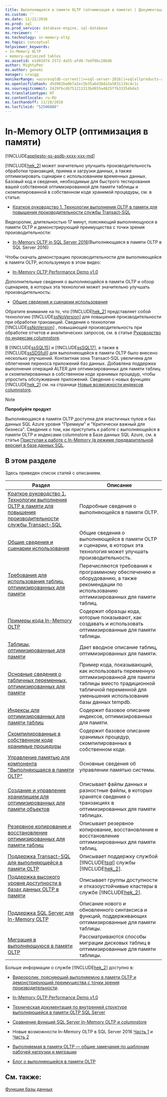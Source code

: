 ```yaml
---
title: Выполняющаяся в памяти OLTP (оптимизация в памяти) | Документация Майкрософт
ms.custom: ''
ms.date: 11/22/2016
ms.prod: sql
ms.prod_service: database-engine, sql-database
ms.reviewer: ''
ms.technology: in-memory-oltp
ms.topic: conceptual
helpviewer_keywords:
- In-Memory OLTP
- memory-optimized tables
ms.assetid: e1d03d74-2572-4a55-afd6-7edf0bc28bdb
author: MightyPen
ms.author: genemi
manager: craigg
monikerRange: =azuresqldb-current||>=sql-server-2016||=sqlallproducts-allversions||>=sql-server-linux-2017||=azuresqldb-mi-current
ms.openlocfilehash: d5d982ba0b7a2ec5b35a6d38da3a5831119c4c1c
ms.sourcegitcommit: 2429fbcdb751211313bd655a4825ffb33354bda3
ms.translationtype: HT
ms.contentlocale: ru-RU
ms.lasthandoff: 11/28/2018
ms.locfileid: "52506886"
---
```

# <a name="in-memory-oltp-in-memory-optimization"></a>In-Memory OLTP (оптимизация в памяти)
[!INCLUDE[appliesto-ss-asdb-xxxx-xxx-md](../../includes/appliesto-ss-asdb-xxxx-xxx-md.md)]

 [!INCLUDE[hek_2](../../includes/hek-2-md.md)] может значительно улучшить производительность обработки транзакций, приема и загрузки данных, а также оптимизировать сценарии с использованием временных данных.  Базовый код и сведения, необходимые для быстрого тестирования вашей собственной оптимизированной для памяти таблицы и скомпилированной в собственном коде хранимой процедуры, см. в статье:
 -  [Краткое руководство 1. Технологии выполнения OLTP в памяти для повышения производительности службы Transact-SQL](../../relational-databases/in-memory-oltp/survey-of-initial-areas-in-in-memory-oltp.md)  
 
Видеоролик, длительностью 17 минут, поясняющий выполняющуюся в памяти OLTP и демонстрирующий преимущества с точки зрения производительности:

-  [In-Memory OLTP in SQL Server 2016](https://www.youtube.com/watch?v=l5l5eophmK4)(Выполняющаяся в памяти OLTP в SQL Server 2016)

Чтобы скачать демонстрацию производительности для выполняющейся в памяти OLTP, используемую в этом видео: 

- [In-Memory OLTP Performance Demo v1.0](https://github.com/Microsoft/sql-server-samples/releases/tag/in-memory-oltp-demo-v1.0)

Дополнительные сведения о выполняющейся в памяти OLTP и обзор сценариев, в которых эта технология может значительно улучшать производительность:

- [Общие сведения и сценарии использования](../../relational-databases/in-memory-oltp/overview-and-usage-scenarios.md)
 
 Обратите внимание на то, что [!INCLUDE[hek_2](../../includes/hek-2-md.md)] представляет собой технологию [!INCLUDE[ssNoVersion](../../includes/ssnoversion-md.md)] для повышения производительности при обработке транзакций. Сведения о технологии [!INCLUDE[ssNoVersion](../../includes/ssnoversion-md.md)] , повышающей производительность при обработке отчетов и аналитических запросов, см. в статье [Руководство по индексам columnstore](../../relational-databases/indexes/columnstore-indexes-overview.md).
  
 В [!INCLUDE[ssSQL15](../../includes/sssql15-md.md)] и [!INCLUDE[ssSQL17](../../includes/sssql17-md.md)], а также в [!INCLUDE[ssSDSfull](../../includes/sssdsfull-md.md)] для выполняющейся в памяти OLTP было внесено несколько улучшений. Контактная зона Transact-SQL увеличена для облегчения переноса приложений баз данных. Добавлена поддержка выполнения операций ALTER для оптимизированных для памяти таблиц и скомпилированных в собственном коде хранимых процедур, чтобы упростить обслуживание приложений. Сведения о новых функциях [!INCLUDE[hek_2](../../includes/hek-2-md.md)] см. на странице [Новые возможности индексов columnstore](../../relational-databases/indexes/columnstore-indexes-what-s-new.md).  
  
> [!NOTE]  
>  **Попробуйте продукт**  
>   
>  Выполняющаяся в памяти OLTP доступна для эластичных пулов и баз данных SQL Azure уровня "Премиум" и "Критически важный для бизнеса". Сведения о том, как приступить к работе с выполняющейся в памяти OLTP и индексами columnstore в Базе данных SQL Azure, см. в статье [Приступая к работе с In-Memory (в режиме предварительной версии) в базе данных SQL](https://azure.microsoft.com/documentation/articles/sql-database-in-memory/).  
  

## <a name="in-this-section"></a>В этом разделе  
 Здесь приведен список статей с описанием.  
  
|Раздел|Описание|  
|-----------|-----------------|  
|[Краткое руководство 1. Технологии выполнения OLTP в памяти для повышения производительности службы Transact-SQL](../../relational-databases/in-memory-oltp/survey-of-initial-areas-in-in-memory-oltp.md)|Подробные сведения о выполняющейся в памяти OLTP.|
|[Общие сведения и сценарии использования](../../relational-databases/in-memory-oltp/overview-and-usage-scenarios.md)|Общие сведения о выполняющейся в памяти OLTP и сценарии, в которых эта технология может улучшать производительность.|
|[Требования для использования таблиц, оптимизированных для памяти](../../relational-databases/in-memory-oltp/requirements-for-using-memory-optimized-tables.md)|Перечисляются требования к программному обеспечению и оборудованию, а также рекомендации по использованию оптимизированных для памяти таблиц.|  
|[Примеры кода In-Memory OLTP](../../relational-databases/in-memory-oltp/in-memory-oltp-code-samples.md)|Содержит образцы кода, которые показывают, как создавать и использовать оптимизированные для памяти таблицы.|  
|[Таблицы, оптимизированные для памяти](../../relational-databases/in-memory-oltp/memory-optimized-tables.md)|Дает вводное описание таблиц, оптимизированных для памяти.|  
|[Основные сведения о табличных переменных, оптимизированных для памяти](https://msdn.microsoft.com/library/bd102e95-53e2-4da6-9b8b-0e4f02d286d3)|Пример кода, показывающий, как использовать переменную оптимизированной для памяти таблицы вместо традиционной табличной переменной для уменьшения использования базы данных tempdb.|  
|[Индексы для оптимизированных для памяти таблиц](https://msdn.microsoft.com/library/86805eeb-6972-45d8-8369-16ededc535c7)|Содержит базовое описание индексов, оптимизированных для памяти.|  
|[Скомпилированные в собственном коде хранимые процедуры](../../relational-databases/in-memory-oltp/natively-compiled-stored-procedures.md)|Содержит базовое описание хранимых процедур, скомпилированных в собственном коде.|  
|[Управление памятью для компонента "Выполняющаяся в памяти OLTP"](https://msdn.microsoft.com/library/d82f21fa-6be1-4723-a72e-f2526fafd1b6)|Основные сведения об управлении памятью системы.|  
|[Создание и управление хранилищем для оптимизированных для памяти объектов](../../relational-databases/in-memory-oltp/creating-and-managing-storage-for-memory-optimized-objects.md)|Описывает файлы данных и разностные файлы, в которых хранятся сведения о транзакциях в оптимизированных для памяти таблицах.|  
|[Резервное копирование и восстановление оптимизированных для памяти таблиц](https://msdn.microsoft.com/library/3f083347-0fbb-4b19-a6fb-1818d545e281)|Описывает резервное копирование, восстановление и восстановление оптимизированных для памяти таблиц. |  
|[Поддержка Transact-SQL для выполняющейся в памяти OLTP](../../relational-databases/in-memory-oltp/transact-sql-support-for-in-memory-oltp.md)|Описывает поддержку службой [!INCLUDE[tsql](../../includes/tsql-md.md)] службы [!INCLUDE[hek_2](../../includes/hek-2-md.md)].|  
|[Поддержка высокого уровня доступности в базах данных OLTP в памяти](../../relational-databases/in-memory-oltp/high-availability-support-for-in-memory-oltp-databases.md)|Описывает группы доступности и отказоустойчивые кластеры в службе [!INCLUDE[hek_2](../../includes/hek-2-md.md)].|  
|[Поддержка SQL Server для In-Memory OLTP](../../relational-databases/in-memory-oltp/sql-server-support-for-in-memory-oltp.md)|Описание нового и обновленного синтаксиса и функций, поддерживающих оптимизированные для памяти таблицы.|  
|[Миграция в выполняющуюся в памяти OLTP](../../relational-databases/in-memory-oltp/migrating-to-in-memory-oltp.md)|Рассматриваются способы миграции дисковых таблиц в оптимизированные для памяти таблицы.|  
  
 Больше информации о службе [!INCLUDE[hek_2](../../includes/hek-2-md.md)] доступно в:  

- [Видеоролик, поясняющий выполняемую в памяти OLTP и демонстрирующий преимущества с точки зрения производительности](https://www.youtube.com/watch?v=l5l5eophmK4).

- [In-Memory OLTP Performance Demo v1.0](https://github.com/Microsoft/sql-server-samples/releases/tag/in-memory-oltp-demo-v1.0)

-   [Техническая документация по внутренней структуре выполняющейся в памяти OLTP SQL Server](https://msdn.microsoft.com/library/mt764316.aspx)  

-   [Сравнение функций SQL Server In-Memory OLTP и columnstore](https://download.microsoft.com/download/D/0/0/D0075580-6D72-403D-8B4D-C3BD88D58CE4/SQL_Server_2016_In_Memory_OLTP_and_Columnstore_Comparison_White_Paper.pdf)

-   Новые возможности In-Memory OLTP в SQL Server 2016 [Часть 1](https://blogs.msdn.microsoft.com/sqlserverstorageengine/2015/11/12/in-memory-oltp-whats-new-in-sql2016-ctp3/) и [Часть 2](https://blogs.msdn.microsoft.com/sqlserverstorageengine/2016/03/25/whats-new-for-in-memory-oltp-in-sql-server-2016-since-ctp3/)
  
-   [Выполняемая в памяти OLTP — общие замечания по шаблонам рабочей нагрузки и миграции](https://msdn.microsoft.com/library/dn673538.aspx)  
  
-   [Блог о выполняющейся в памяти OLTP](https://go.microsoft.com/fwlink/?LinkId=311696)  
  
## <a name="see-also"></a>См. также:  
 [Функции базы данных](../../relational-databases/database-features.md)  
  
  
